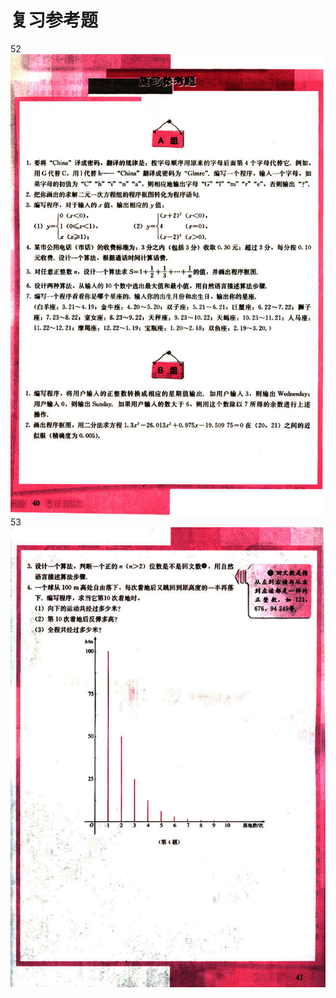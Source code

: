 # 复习参考题

52
![52](../../book/人教版高中数学A版必修3/人教版高中数学A版必修3_52.png)
53
![53](../../book/人教版高中数学A版必修3/人教版高中数学A版必修3_53.png)